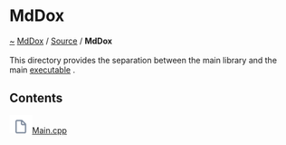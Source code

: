 <a id="mddox"></a>
<h1>MdDox</h1>
<a id="dir_1197a0c1c846bc690425b2973182343c"></a>
<a href="https://github.com/CharlesCarley/MdDox#~">~</a>
<a href="index.md#index">MdDox</a>
<span class="inline-text">/</span>
<a href="dir_74389ed8173ad57b461b9d623a1f3867.md#source">Source</a>
<span class="inline-text">/</span>
<span class="bold-text"><b>MdDox</b></span>
<br/>
<br/>
<span class="inline-text">This directory provides the separation between the main library and the main </span>
<a href="a01855.md#application">executable</a>
<span class="inline-text">.</span>
<a id="f:/emulation/mddox/current/pages/directories.h_1contents"></a>
<a id="contents"></a>
<h2>Contents</h2>
<span class="icon-list-item"><a href="https://github.com/CharlesCarley/MdDox/blob/master/Source/MdDox/Main.cpp#L1" class="icon-list-item"><img src="../images/file.svg" class="icon-list-item"/><span class="icon-list-item">Main.cpp</span>
</a>
</span>
<br/>
</div>
</div>
</body>
</html>
